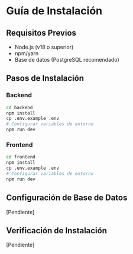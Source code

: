 # Guía de Instalación

## Requisitos Previos
- Node.js (v18 o superior)
- npm/yarn
- Base de datos (PostgreSQL recomendado)

## Pasos de Instalación

### Backend
```bash
cd backend
npm install
cp .env.example .env
# Configurar variables de entorno
npm run dev
```

### Frontend
```bash
cd frontend
npm install
cp .env.example .env
# Configurar variables de entorno
npm run dev
```

## Configuración de Base de Datos
[Pendiente]

## Verificación de Instalación
[Pendiente]
